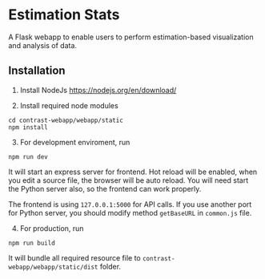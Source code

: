 # Estimation Stats
A Flask webapp to enable users to perform estimation-based visualization and analysis of data.

## Installation

1. Install NodeJs https://nodejs.org/en/download/

2. Install required node modules

```shell
cd contrast-webapp/webapp/static
npm install
```
3. For development  enviroment, run

```shell
npm run dev
```

It will start an express server for frontend. Hot reload will be enabled, when you edit a source file, the browser will be auto reload. You will need start the Python server also, so the frontend can work properly.

The frontend is using `127.0.0.1:5000` for API calls. If you use another port for Python server, you should modify method `getBaseURL` in `common.js` file.

4. For production, run
```console
npm run build
```

It will bundle all required resource file to `contrast-webapp/webapp/static/dist` folder.
